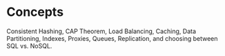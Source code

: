 # Concepts

Consistent Hashing, CAP Theorem, Load Balancing, Caching, Data Partitioning, Indexes, Proxies, Queues, Replication, and choosing between SQL vs. NoSQL.

